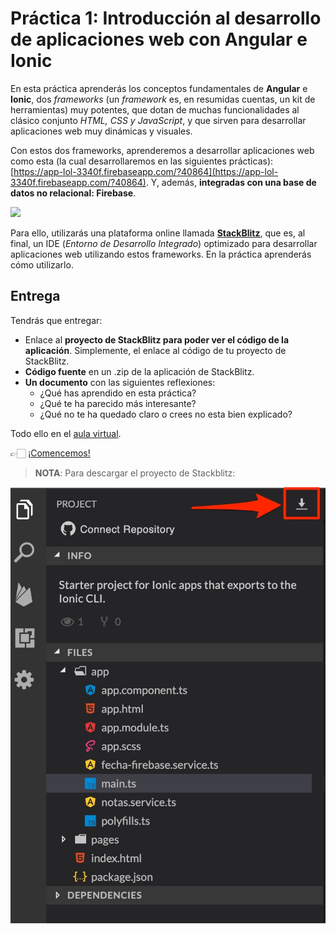 # Práctica 1: Introducción al desarrollo de aplicaciones web con Angular e Ionic

En esta práctica aprenderás los conceptos fundamentales de **Angular** e **Ionic**, dos *frameworks* (un *framework* es, en resumidas cuentas, un kit de herramientas) muy potentes, que dotan de muchas funcionalidades al clásico conjunto *HTML, CSS y JavaScript*, y que sirven para desarrollar aplicaciones web muy dinámicas y visuales.

Con estos dos frameworks, aprenderemos a desarrollar aplicaciones web como esta (la cual desarrollaremos en las siguientes prácticas): [https://app-lol-3340f.firebaseapp.com/?40864](https://app-lol-3340f.firebaseapp.com/?40864). Y, además, **integradas con una base de datos no relacional: Firebase**.

![](./app-lol-completa.gif)

Para ello, utilizarás una plataforma online llamada **[StackBlitz](https://stackblitz.com/)**, que es, al final, un IDE (*Entorno de Desarrollo Integrado*) optimizado para desarrollar aplicaciones web utilizando estos frameworks. En la práctica aprenderás cómo utilizarlo.

## Entrega

Tendrás que entregar:
* Enlace al **proyecto de StackBlitz para poder ver el código de la aplicación**. Simplemente, el enlace al código de tu proyecto de StackBlitz.
* **Código fuente** en un .zip de la aplicación de StackBlitz.
* **Un documento** con las siguientes reflexiones:
    - ¿Qué has aprendido en esta práctica?
    - ¿Qué te ha parecido más interesante?
    - ¿Qué no te ha quedado claro o crees no esta bien explicado?

Todo ello en el [aula virtual](https://aules.edu.gva.es/moodle/mod/assign/view.php?id=24852).

👉🏻 [¡Comencemos!](./practica-angular-ionic-1.md)

> **NOTA**: Para descargar el proyecto de Stackblitz:

![](./descargar-proyecto-stackblitz.jpg)